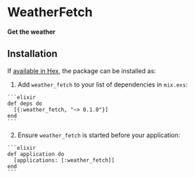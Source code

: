 # WeatherFetch

**Get the weather**

## Installation

If [available in Hex](https://hex.pm/docs/publish), the package can be installed as:

  1. Add `weather_fetch` to your list of dependencies in `mix.exs`:

    ```elixir
    def deps do
      [{:weather_fetch, "~> 0.1.0"}]
    end
    ```

  2. Ensure `weather_fetch` is started before your application:

    ```elixir
    def application do
      [applications: [:weather_fetch]]
    end
    ```
